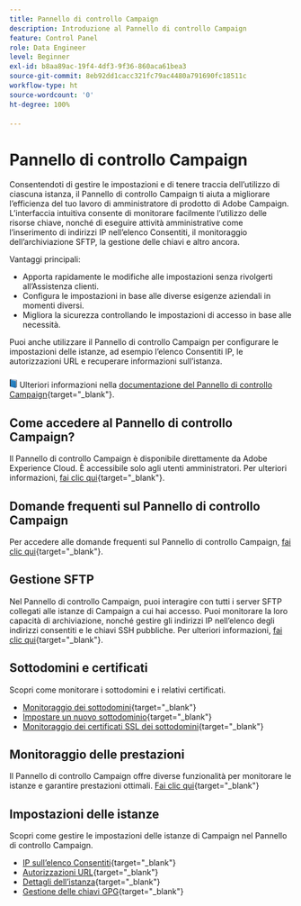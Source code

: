 ```yaml
---
title: Pannello di controllo Campaign
description: Introduzione al Pannello di controllo Campaign
feature: Control Panel
role: Data Engineer
level: Beginner
exl-id: b8aa89ac-19f4-4df3-9f36-860aca61bea3
source-git-commit: 8eb92dd1cacc321fc79ac4480a791690fc18511c
workflow-type: ht
source-wordcount: '0'
ht-degree: 100%

---
```


# Pannello di controllo Campaign

Consentendoti di gestire le impostazioni e di tenere traccia dell’utilizzo di ciascuna istanza, il Pannello di controllo Campaign ti aiuta a migliorare l’efficienza del tuo lavoro di amministratore di prodotto di Adobe Campaign. L’interfaccia intuitiva consente di monitorare facilmente l’utilizzo delle risorse chiave, nonché di eseguire attività amministrative come l’inserimento di indirizzi IP nell’elenco Consentiti, il monitoraggio dell’archiviazione SFTP, la gestione delle chiavi e altro ancora.

Vantaggi principali:

* Apporta rapidamente le modifiche alle impostazioni senza rivolgerti all’Assistenza clienti.
* Configura le impostazioni in base alle diverse esigenze aziendali in momenti diversi.
* Migliora la sicurezza controllando le impostazioni di accesso in base alle necessità.

Puoi anche utilizzare il Pannello di controllo Campaign per configurare le impostazioni delle istanze, ad esempio l’elenco Consentiti IP, le autorizzazioni URL e recuperare informazioni sull’istanza.

![](../assets/do-not-localize/book.png) Ulteriori informazioni nella [documentazione del Pannello di controllo Campaign](https://experienceleague.adobe.com/docs/control-panel/using/control-panel-home.html?lang=it){target=&quot;_blank&quot;}.

## Come accedere al Pannello di controllo Campaign?

Il Pannello di controllo Campaign è disponibile direttamente da Adobe Experience Cloud. È accessibile solo agli utenti amministratori. Per ulteriori informazioni, [fai clic qui](https://experienceleague.adobe.com/docs/control-panel/using/discover-control-panel/accessing-control-panel.html?lang=it){target=&quot;_blank&quot;}.

## Domande frequenti sul Pannello di controllo Campaign

Per accedere alle domande frequenti sul Pannello di controllo Campaign, [fai clic qui](https://experienceleague.adobe.com/docs/control-panel/using/faq.html?lang=it#control-panel){target=&quot;_blank&quot;}.

## Gestione SFTP

Nel Pannello di controllo Campaign, puoi interagire con tutti i server SFTP collegati alle istanze di Campaign a cui hai accesso. Puoi monitorare la loro capacità di archiviazione, nonché gestire gli indirizzi IP nell’elenco degli indirizzi consentiti e le chiavi SSH pubbliche. Per ulteriori informazioni, [fai clic qui](https://experienceleague.adobe.com/docs/control-panel/using/sftp-management/about-sftp-management.html?lang=it#sftp-management){target=&quot;_blank&quot;}.

## Sottodomini e certificati

Scopri come monitorare i sottodomini e i relativi certificati.

* [Monitoraggio dei sottodomini](https://experienceleague.adobe.com/docs/control-panel/using/subdomains-and-certificates/monitoring-subdomains.html?lang=it){target=&quot;_blank&quot;}
* [Impostare un nuovo sottodominio](https://experienceleague.adobe.com/docs/control-panel/using/subdomains-and-certificates/setting-up-new-subdomain.html?lang=it){target=&quot;_blank&quot;}
* [Monitoraggio dei certificati SSL dei sottodomini](https://experienceleague.adobe.com/docs/control-panel/using/subdomains-and-certificates/monitoring-ssl-certificates.html?lang=it){target=&quot;_blank&quot;}

## Monitoraggio delle prestazioni

Il Pannello di controllo Campaign offre diverse funzionalità per monitorare le istanze e garantire prestazioni ottimali. [Fai clic qui](https://experienceleague.adobe.com/docs/control-panel/using/performance-monitoring/about-performance-monitoring.html?lang=it){target=&quot;_blank&quot;}


## Impostazioni delle istanze

Scopri come gestire le impostazioni delle istanze di Campaign nel Pannello di controllo Campaign.
* [IP sull’elenco Consentiti](https://experienceleague.adobe.com/docs/control-panel/using/instances-settings/ip-allow-listing-instance-access.html?lang=it){target=&quot;_blank&quot;}
* [Autorizzazioni URL](https://experienceleague.adobe.com/docs/control-panel/using/instances-settings/url-permissions.html?lang=it){target=&quot;_blank&quot;}
* [Dettagli dell’istanza](https://experienceleague.adobe.com/docs/control-panel/using/instances-settings/instance-details.html?lang=it){target=&quot;_blank&quot;}
* [Gestione delle chiavi GPG](https://experienceleague.adobe.com/docs/control-panel/using/instances-settings/gpg-keys-management.html?lang=it){target=&quot;_blank&quot;}
